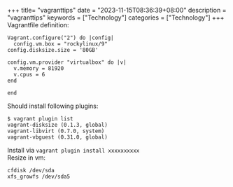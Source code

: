 +++
title= "vagranttips"
date = "2023-11-15T08:36:39+08:00"
description = "vagranttips"
keywords = ["Technology"]
categories = ["Technology"]
+++
Vagrantfile definition:    

```
Vagrant.configure("2") do |config|
  config.vm.box = "rockylinux/9"
config.disksize.size = '80GB'

config.vm.provider "virtualbox" do |v|
  v.memory = 81920
  v.cpus = 6
end

end
```
Should install following plugins:    

```
$ vagrant plugin list
vagrant-disksize (0.1.3, global)
vagrant-libvirt (0.7.0, system)
vagrant-vbguest (0.31.0, global)
```
Install via `vagrant plugin install xxxxxxxxxx`    
Resize in vm:    

```
cfdisk /dev/sda
xfs_growfs /dev/sda5
```

